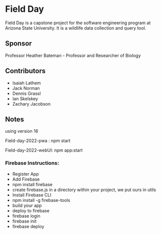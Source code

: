 # Field Day

Field Day is a capstone project for the software engineering program at Arizona State University. It is a wildlife data collection and query tool.

## Sponsor

Professor Heather Bateman - Professor and Researcher of Biology

## Contributors

-   Isaiah Lathem
-   Jack Norman
-   Dennis Grassl
-   Ian Skelskey
-   Zachary Jacobson

## Notes


using version 16

Field-day-2022-pwa : npm start

Field-day-2022-webUI: npm app:start

### Firebase Instructions:

- Register App
- Add Firebase
- npm install firebase
- create firebase.js in a directory within your project, we put ours in utils
- Install Firebase CLI
- npm install -g firebase-tools
- build your app
- deploy to firebase
- firebase login
- firebase init
- firebase deploy
